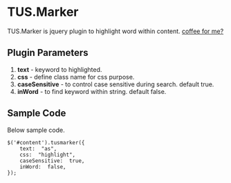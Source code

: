 
# TUS.Marker

TUS.Marker is jquery plugin to highlight word within content.
[coffee for me?](https://www.buymeacoffee.com/uekichinos)

## Plugin Parameters

1.  **text** - keyword to highlighted.
2.  **css** - define class name for css purpose.
3.  **caseSensitive** - to control case sensitive during search. default true.
4.  **inWord** - to find keyword within string. default false.

## Sample Code

Below sample code.
```
$('#content').tusmarker({
	text:  "as",
	css:  "highlight",
	caseSensitive:  true,
	inWord:  false,
});
```
